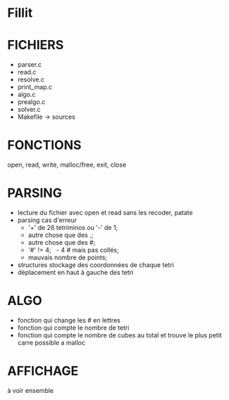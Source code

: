 # Fillit

# FICHIERS

- parser.c
- read.c
- resolve.c
- print_map.c
- algo.c
- prealgo.c
- solver.c
- Makefile -> sources


# FONCTIONS

open, read, write, malloc/free, exit, close


# PARSING

- lecture du fichier avec open et read sans les recoder, patate
- parsing cas d'erreur
    - '+' de 26 tetriminos ou '-' de 1;
    - autre chose que des .;
    - autre chose que des #;
    - '#' != 4;
    - 4 # mais pas collés;
    - mauvais nombre de points;
- structures stockage des coordonnées de chaque tetri
- déplacement en haut à gauche des tetri


# ALGO

- fonction qui change les # en lettres
- fonction qui compte le nombre de tetri
- fonction qui compte le nombre de cubes au total et trouve le plus petit
carre possible a malloc

# AFFICHAGE

à voir ensemble
